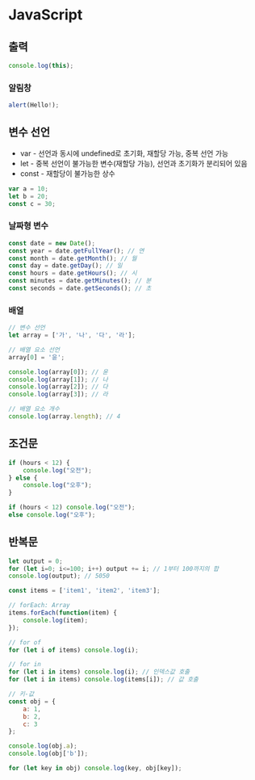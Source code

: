 # JavaScript

## 출력
```javascript
console.log(this);
```

### 알림창
```javascript
alert(Hello!);
```

## 변수 선언
- var - 선언과 동시에 undefined로 초기화, 재할당 가능, 중복 선언 가능
- let - 중복 선언이 불가능한 변수(재할당 가능), 선언과 초기화가 분리되어 있음
- const - 재할당이 불가능한 상수
```javascript
var a = 10;
let b = 20;
const c = 30;
```

### 날짜형 변수
```javascript
const date = new Date();
const year = date.getFullYear(); // 연
const month = date.getMonth(); // 월
const day = date.getDay(); // 일
const hours = date.getHours(); // 시
const minutes = date.getMinutes(); // 분
const seconds = date.getSeconds(); // 초
```

### 배열
```javascript
// 변수 선언
let array = ['가', '나', '다', '라'];

// 배열 요소 선언
array[0] = '윤';

console.log(array[0]); // 윤
console.log(array[1]); // 나
console.log(array[2]); // 다
console.log(array[3]); // 라

// 배열 요소 개수
console.log(array.length); // 4
```

## 조건문
```javascript
if (hours < 12) {
    console.log("오전");
} else {
    console.log("오후");
}

if (hours < 12) console.log("오전");
else console.log("오후");
```

## 반복문
```javascript
let output = 0;
for (let i=0; i<=100; i++) output += i; // 1부터 100까지의 합
console.log(output); // 5050

const items = ['item1', 'item2', 'item3'];

// forEach: Array
items.forEach(function(item) {
    console.log(item);
});

// for of
for (let i of items) console.log(i);

// for in
for (let i in items) console.log(i); // 인덱스값 호출
for (let i in items) console.log(items[i]); // 값 호출

// 키-값
const obj = {
    a: 1,
    b: 2,
    c: 3
};

console.log(obj.a);
console.log(obj['b']);

for (let key in obj) console.log(key, obj[key]);
```